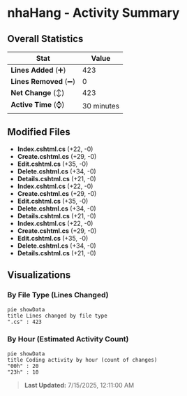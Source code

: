 # nhaHang - Activity Summary 

## Overall Statistics

| Stat                   | Value                                                             |
| ---------------------- | ----------------------------------------------------------------- |
| **Lines Added** (➕)   | 423                                          |
| **Lines Removed** (➖) | 0                                        |
| **Net Change** (↕)    | 423                |
| **Active Time** (⌚)   | 30 minutes |


## Modified Files
- **Index.cshtml.cs** (+22, -0)
- **Create.cshtml.cs** (+29, -0)
- **Edit.cshtml.cs** (+35, -0)
- **Delete.cshtml.cs** (+34, -0)
- **Details.cshtml.cs** (+21, -0)
- **Index.cshtml.cs** (+22, -0)
- **Create.cshtml.cs** (+29, -0)
- **Edit.cshtml.cs** (+35, -0)
- **Delete.cshtml.cs** (+34, -0)
- **Details.cshtml.cs** (+21, -0)
- **Index.cshtml.cs** (+22, -0)
- **Create.cshtml.cs** (+29, -0)
- **Edit.cshtml.cs** (+35, -0)
- **Delete.cshtml.cs** (+34, -0)
- **Details.cshtml.cs** (+21, -0)

## Visualizations

### By File Type (Lines Changed)

```mermaid
pie showData
title Lines changed by file type
".cs" : 423
```

### By Hour (Estimated Activity Count)

```mermaid
pie showData
title Coding activity by hour (count of changes)
"00h" : 20
"23h" : 10
```


> **Last Updated:** 7/15/2025, 12:11:00 AM